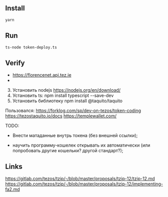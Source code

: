 ## Install
```bash
yarn

```

## Run
```bash
ts-node token-deploy.ts
```

## Verify  
- https://florencenet.api.tez.ie
- 


 
3. Установить nodejs https://nodejs.org/en/download/
4. Установить ts: npm install typescript --save-dev
5. Установить библиотеку npm install @taquito/taquito

Пользовался:
https://forklog.com/sp/dev-on-tezos/token-coding
https://tezostaquito.io/docs
https://templewallet.com/

TODO:
- Внести матаданные внутрь токена (без внешней ссылки);  
    
- научить программу-кошелек открывать их автоматически (или попробовать другие кошельки? другой стандарт?);

## Links  
https://gitlab.com/tezos/tzip/-/blob/master/proposals/tzip-12/tzip-12.md  
https://gitlab.com/tezos/tzip/-/blob/master/proposals/tzip-12/implementing-fa2.md  
  
  
  


